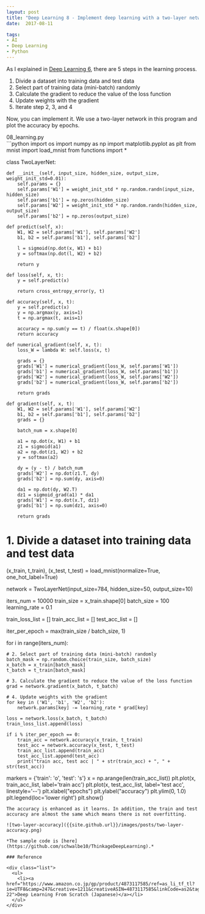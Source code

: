 ```yaml
---
layout: post
title: "Deep Learning 8 - Implement deep learning with a two-layer network"
date:  2017-08-11

tags:
- AI
- Deep Learning
- Python
---
```


As I explained in [Deep Learning 6]({{site.github.url}}/2017/05/25/loss.html), there are 5 steps in the learning process.

1. Divide a dataset into training data and test data
1. Select part of training data (mini-batch) randomly
1. Calculate the gradient to reduce the value of the loss function
1. Update weights with the gradient
1. Iterate step 2, 3, and 4

Now, you can implement it. We use a two-layer network in this program and plot the accuracy by epochs.

<div class="filename"><span class="t">08_learning.py</span></div>
```python
import os
import numpy as np
import matplotlib.pyplot as plt
from mnist import load_mnist
from functions import *


class TwoLayerNet:

    def __init__(self, input_size, hidden_size, output_size, weight_init_std=0.01):
        self.params = {}
        self.params['W1'] = weight_init_std * np.random.randn(input_size, hidden_size)
        self.params['b1'] = np.zeros(hidden_size)
        self.params['W2'] = weight_init_std * np.random.randn(hidden_size, output_size)
        self.params['b2'] = np.zeros(output_size)

    def predict(self, x):
        W1, W2 = self.params['W1'], self.params['W2']
        b1, b2 = self.params['b1'], self.params['b2']

        l = sigmoid(np.dot(x, W1) + b1)
        y = softmax(np.dot(l, W2) + b2)

        return y

    def loss(self, x, t):
        y = self.predict(x)

        return cross_entropy_error(y, t)

    def accuracy(self, x, t):
        y = self.predict(x)
        y = np.argmax(y, axis=1)
        t = np.argmax(t, axis=1)

        accuracy = np.sum(y == t) / float(x.shape[0])
        return accuracy

    def numerical_gradient(self, x, t):
        loss_W = lambda W: self.loss(x, t)

        grads = {}
        grads['W1'] = numerical_gradient(loss_W, self.params['W1'])
        grads['b1'] = numerical_gradient(loss_W, self.params['b1'])
        grads['W2'] = numerical_gradient(loss_W, self.params['W2'])
        grads['b2'] = numerical_gradient(loss_W, self.params['b2'])

        return grads

    def gradient(self, x, t):
        W1, W2 = self.params['W1'], self.params['W2']
        b1, b2 = self.params['b1'], self.params['b2']
        grads = {}

        batch_num = x.shape[0]

        a1 = np.dot(x, W1) + b1
        z1 = sigmoid(a1)
        a2 = np.dot(z1, W2) + b2
        y = softmax(a2)

        dy = (y - t) / batch_num
        grads['W2'] = np.dot(z1.T, dy)
        grads['b2'] = np.sum(dy, axis=0)

        da1 = np.dot(dy, W2.T)
        dz1 = sigmoid_grad(a1) * da1
        grads['W1'] = np.dot(x.T, dz1)
        grads['b1'] = np.sum(dz1, axis=0)

        return grads


# 1. Divide a dataset into training data and test data
(x_train, t_train), (x_test, t_test) = load_mnist(normalize=True, one_hot_label=True)

network = TwoLayerNet(input_size=784, hidden_size=50, output_size=10)

iters_num = 10000
train_size = x_train.shape[0]
batch_size = 100
learning_rate = 0.1

train_loss_list = []
train_acc_list = []
test_acc_list = []

iter_per_epoch = max(train_size / batch_size, 1)

for i in range(iters_num):

    # 2. Select part of training data (mini-batch) randomly
    batch_mask = np.random.choice(train_size, batch_size)
    x_batch = x_train[batch_mask]
    t_batch = t_train[batch_mask]

    # 3. Calculate the gradient to reduce the value of the loss function
    grad = network.gradient(x_batch, t_batch)

    # 4. Update weights with the gradient
    for key in ('W1', 'b1', 'W2', 'b2'):
        network.params[key] -= learning_rate * grad[key]

    loss = network.loss(x_batch, t_batch)
    train_loss_list.append(loss)

    if i % iter_per_epoch == 0:
        train_acc = network.accuracy(x_train, t_train)
        test_acc = network.accuracy(x_test, t_test)
        train_acc_list.append(train_acc)
        test_acc_list.append(test_acc)
        print("train acc, test acc | " + str(train_acc) + ", " + str(test_acc))


markers = {'train': 'o', 'test': 's'}
x = np.arange(len(train_acc_list))
plt.plot(x, train_acc_list, label='train acc')
plt.plot(x, test_acc_list, label='test acc', linestyle='--')
plt.xlabel("epochs")
plt.ylabel("accuracy")
plt.ylim(0, 1.0)
plt.legend(loc='lower right')
plt.show()
```
The accuracy is enhanced as it learns. In addition, the train and test accuracy are almost the same which means there is not overfitting.

![two-layer-accuracy]({{site.github.url}}/images/posts/two-layer-accuracy.png)

*The sample code is [here](https://github.com/schwalbe10/ThinkageDeepLearning).*

### Reference

<div class="list">
  <ul>
    <li><a href="https://www.amazon.co.jp/gp/product/4873117585/ref=as_li_tf_tl?ie=UTF8&camp=247&creative=1211&creativeASIN=4873117585&linkCode=as2&tag=schwalbe0d-22">Deep Learning From Scratch (Japanese)</a></li>
  </ul>
</div>
